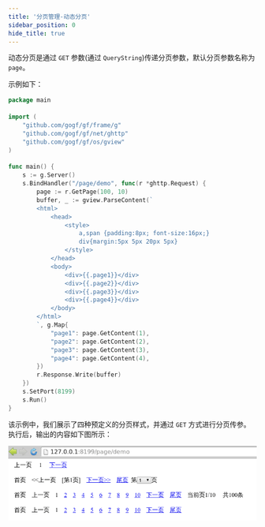 ```yaml
---
title: '分页管理-动态分页'
sidebar_position: 0
hide_title: true
---
```


动态分页是通过 `GET` 参数(通过 `QueryString`)传递分页参数，默认分页参数名称为 `page`。

示例如下：

```  go
package main

import (
	"github.com/gogf/gf/frame/g"
	"github.com/gogf/gf/net/ghttp"
	"github.com/gogf/gf/os/gview"
)

func main() {
	s := g.Server()
	s.BindHandler("/page/demo", func(r *ghttp.Request) {
		page := r.GetPage(100, 10)
		buffer, _ := gview.ParseContent(`
        <html>
            <head>
                <style>
                    a,span {padding:8px; font-size:16px;}
                    div{margin:5px 5px 20px 5px}
                </style>
            </head>
            <body>
                <div>{{.page1}}</div>
                <div>{{.page2}}</div>
                <div>{{.page3}}</div>
                <div>{{.page4}}</div>
            </body>
        </html>
        `, g.Map{
			"page1": page.GetContent(1),
			"page2": page.GetContent(2),
			"page3": page.GetContent(3),
			"page4": page.GetContent(4),
		})
		r.Response.Write(buffer)
	})
	s.SetPort(8199)
	s.Run()
}

```

该示例中，我们展示了四种预定义的分页样式，并通过 `GET` 方式进行分页传参。执行后，输出的内容如下图所示：

![](/markdown/dbe82ac991cf3241077d49d87c41dafc.png)